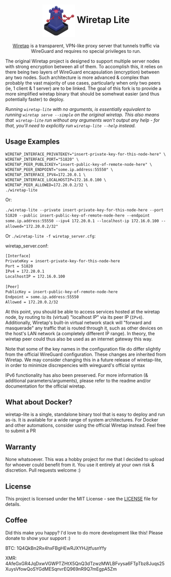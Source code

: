 <div align="center">

# <img align="center" src="https://github.com/sandialabs/wiretap/raw/main/media/wiretap_logo.png" width="20%"> Wiretap Lite

[Wiretap](https://github.com/sandialabs/wiretap) is a transparent, VPN-like proxy server that tunnels traffic via WireGuard and requires no special privileges to run.
</div>

The original Wiretap project is designed to support multiple server nodes with strong encryption between all of them. To accomplish this, it relies on there being two layers of WireGuard encapsulation (encryption) between any two nodes.
Such architecture is more advanced & complex than probably the vast majority of use cases, particularly when only two peers (ie, 1 client & 1 server) are to be linked.
The goal of this fork is to provide a more simplified wiretap binary that should be somehwat easier (and thus potentially faster) to deploy.

_Running `wiretap-lite` with no arguments, is essentially equivalent to running `wiretap serve --simple` on the original wiretap. This also means that` wiretap-lite` run without any arguments won't output any help - for that, you'll need to explicitly run `wiretap-lite --help` instead._

## Usage Examples

```
WIRETAP_INTERFACE_PRIVATEKEY="insert-private-key-for-this-node-here" \
WIRETAP_INTERFACE_PORT="51820" \
WIRETAP_PEER_PUBLICKEY="insert-public-key-of-remote-node-here" \
WIRETAP_PEER_ENDPOINT="some.ip.address:55550" \
WIRETAP_INTERFACE_IPV4=172.20.0.1 \
WIRETAP_INTERFACE_LOCALHOSTIP=172.16.0.100 \
WIRETAP_PEER_ALLOWED=172.20.0.2/32 \
./wiretap-lite
```

Or:

`./wiretap-lite --private insert-private-key-for-this-node-here --port 51820 --public insert-public-key-of-remote-node-here --endpoint some.ip.address:55550 --ipv4 172.20.0.1 --localhost-ip 172.16.0.100 --allowed="172.20.0.2/32"`

Or `./wiretap-lite -f wiretap_server.cfg`:

wiretap_server.conf:
```
[Interface]
PrivateKey = insert-private-key-for-this-node-here
Port = 51820
IPv4 = 172.20.0.1
LocalhostIP = 172.16.0.100

[Peer]
PublicKey = insert-public-key-of-remote-node-here
Endpoint = some.ip.address:55550
Allowed = 172.20.0.2/32
```

At this point, you should be able to access services hosted at the wiretap node, by routing to its (virtual) "localhost IP" via its peer IP (`IPv4`). Additionally, Wiretap's built-in virtual network stack will "forward and masquerade" any traffic that is routed through it, such as other devices on the host's LAN network (a completely different IP range). In theory, the wiretap peer could thus also be used as an internet gateway this way.

Note that some of the key names in the configuration file do differ slightly from the official WireGuard configuration. These changes are inherited from Wiretap. We may consider changing this in a future release of wiretap-lite, in order to minimize discrepencies with wireguard's official syntax

IPv6 functionality has also been preserved. For more information (& additional parameters/arguments), please refer to the readme and/or documentation for the official wiretap.

## What about Docker?

wiretap-lite is a single, standalone binary tool that is easy to deploy and run as-is. It is available for a wide range of system architectures. For Docker and other automations, consider using the official Wiretap instead. Feel free to submit a PR

## Warranty

None whatsoever. This was a hobby project for me that I decided to upload for whoever could benefit from it. You use it entirely at your own risk & discretion. Pull requests welcome :)

## License

This project is licensed under the MIT License - see the [LICENSE](LICENSE) file for details.


## Coffee

Did this make you happy? I'd love to do more development like this! Please donate to show your support :)

BTC: 1Q4QkBn2Rx4hxFBgHEwRJXYHJjtfusnYfy

XMR: 4AfeGxGR4JqDxwVGWPTZHtX5QnQ3dTzwzMWLBFvysa6FTpTbz8Juqs25XuysVfowQoSYGdMESqnvrEQ969nR9Q7mEgpA5Zm
